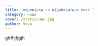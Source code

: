 ```yaml
---
title: 'перевірка чи відобазиться пост '
category: нова
cover: /static/upc.jpg
author: Vova
---
```

ghfhjfjgjh
